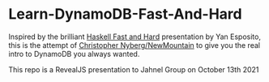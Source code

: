 # Learn-DynamoDB-Fast-And-Hard

Inspired by the brilliant [Haskell Fast and Hard](http://yannesposito.com/Scratch/en/blog/Haskell-the-Hard-Way/) presentation by Yan Esposito, this is the attempt of [Christopher Nyberg/NewMountain](https://github.com/NewMountain) to give you the real intro to DynamoDB you always wanted.

This repo is a RevealJS presentation to Jahnel Group on October 13th 2021
